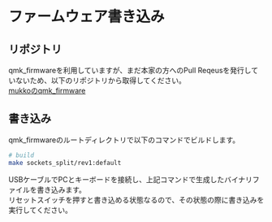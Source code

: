 # ファームウェア書き込み

## リポジトリ

qmk_firmwareを利用していますが、まだ本家の方へのPull Reqeusを発行していないため、以下のリポジトリから取得してください。  
[mukkoのqmk_firmware](https://github.com/mukko/qmk_firmware)  

## 書き込み
qmk_firmwareのルートディレクトリで以下のコマンドでビルドします。  

```bash
# build
make sockets_split/rev1:default
```

USBケーブルでPCとキーボードを接続し、上記コマンドで生成したバイナリファイルを書き込みます。  
リセットスイッチを押すと書き込める状態なるので、その状態の際に書き込みを実行してください。  
